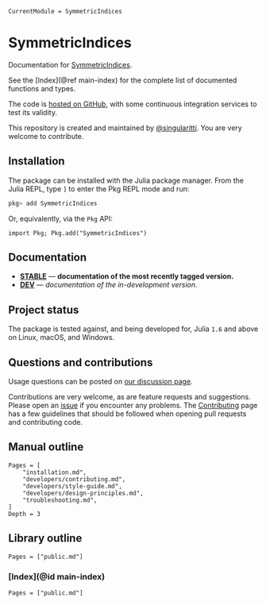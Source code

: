 ```@meta
CurrentModule = SymmetricIndices
```

# SymmetricIndices

Documentation for [SymmetricIndices](https://github.com/singularitti/SymmetricIndices.jl).

See the [Index](@ref main-index) for the complete list of documented functions
and types.

The code is [hosted on GitHub](https://github.com/singularitti/SymmetricIndices.jl),
with some continuous integration services to test its validity.

This repository is created and maintained by [@singularitti](https://github.com/singularitti).
You are very welcome to contribute.

## Installation

The package can be installed with the Julia package manager.
From the Julia REPL, type `]` to enter the Pkg REPL mode and run:

```julia
pkg> add SymmetricIndices
```

Or, equivalently, via the `Pkg` API:

```@repl
import Pkg; Pkg.add("SymmetricIndices")
```

## Documentation

- [**STABLE**](https://singularitti.github.io/SymmetricIndices.jl/stable) — **documentation of the most recently tagged version.**
- [**DEV**](https://singularitti.github.io/SymmetricIndices.jl/dev) — _documentation of the in-development version._

## Project status

The package is tested against, and being developed for, Julia `1.6` and above on Linux,
macOS, and Windows.

## Questions and contributions

Usage questions can be posted on
[our discussion page](https://github.com/singularitti/SymmetricIndices.jl/discussions).

Contributions are very welcome, as are feature requests and suggestions. Please open an
[issue](https://github.com/singularitti/SymmetricIndices.jl/issues)
if you encounter any problems. The [Contributing](@ref) page has
a few guidelines that should be followed when opening pull requests and contributing code.

## Manual outline

```@contents
Pages = [
    "installation.md",
    "developers/contributing.md",
    "developers/style-guide.md",
    "developers/design-principles.md",
    "troubleshooting.md",
]
Depth = 3
```

## Library outline

```@contents
Pages = ["public.md"]
```

### [Index](@id main-index)

```@index
Pages = ["public.md"]
```
